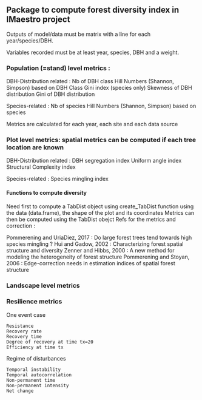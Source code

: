 ## Package to compute forest diversity index in IMaestro project

Outputs of model/data must be matrix with a line for each year/species/DBH.

Variables recorded must be at least year, species, DBH and a weight.


### Population (=stand) level metrics :
DBH-Distribution related : 
        Nb of DBH class
        Hill Numbers (Shannon, Simpson) based on DBH Class
        Gini index (species only)
        Skewness of DBH distribution
        Gini of DBH distribution

Species-related :
        Nb of species
        Hill Numbers (Shannon, Simpson) based on species


Metrics are calculated for each year, each site and each data source

### Plot level metrics: spatial metrics can be computed if each tree location are known
DBH-Distribution related : 
        DBH segregation index
        Uniform angle index 
        Structural Complexity index

Species-related :
        Species mingling index

#### Functions to compute diversity 
Need first to compute a TabDist object using create_TabDist function using the data (data.frame), the shape of the plot and its coordinates
Metrics can then be computed using the TabDist obejct
Refs for the metrics and correction : 

Pommerening and UriaDiez, 2017 : Do large forest trees tend towards high species mingling ?
Hui and Gadow, 2002 : Characterizing forest spatial structure and diversity
Zenner and Hibbs, 2000 : A new method for modeling the heterogeneity of forest structure
Pommerening and Stoyan, 2006 : Edge-correction needs in estimation indices of spatial forest structure

### Landscape level metrics 

### Resilience metrics 

One event case

	Resistance
	Recovery rate
	Recovery time
	Degree of recovery at time tx=20
	Efficiency at time tx

Regime of disturbances

	Temporal instability
	Temporal autocorrelation
	Non-permanent time
	Non-permanent intensity
	Net change
	

